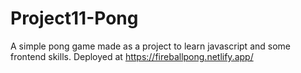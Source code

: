 # Project11-Pong
A simple pong game made as a project to learn javascript and some frontend skills. Deployed at https://fireballpong.netlify.app/
